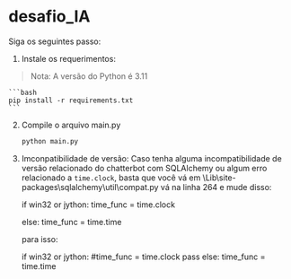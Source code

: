 # desafio_IA
Siga os seguintes passo:

1. Instale os requerimentos:
> Nota: A versão do Python é 3.11

    ```bash
    pip install -r requirements.txt
    ```

2. Compile o arquivo main.py

    ```bash
    python main.py
    ```
3. Imconpatibilidade de versão:
    Caso tenha alguma incompatibilidade de versão relacionado do chatterbot com SQLAlchemy ou algum erro relacionado a `time.clock`, basta que você vá em <Python-folder>\Lib\site-packages\sqlalchemy\util\compat.py vá na linha 264 e mude disso:

    if win32 or jython:
        time_func = time.clock
        
    else:
        time_func = time.time

    para isso:

    if win32 or jython:
        #time_func = time.clock
        pass
    else:
        time_func = time.time